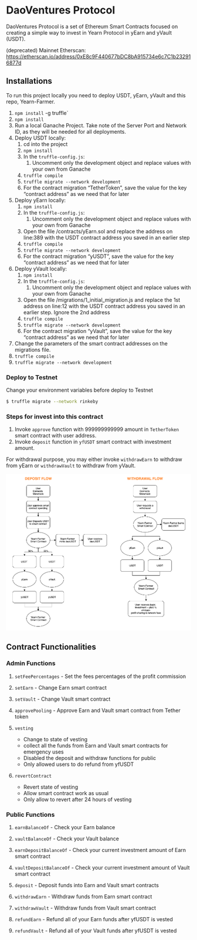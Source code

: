 # DaoVentures Protocol

DaoVentures Protocol is a set of Ethereum Smart Contracts focused on creating a simple way to invest in Yearn Protocol in yEarn and yVault (USDT).

(deprecated) Mainnet Etherscan: https://etherscan.io/address/0xE8c9F440677bDC8bA915734e6c7C1b232916877d

## Installations

To run this project locally you need to deploy USDT, yEarn, yVault and this repo, Yearn-Farmer. 

1. `npm install` -g truffle`
2. `npm install`
3. Run a local Ganache Project. Take note of the Server Port and Network ID, as they will be needed for all deployments. 
4. Deploy USDT locally:
    1. cd into the project
    2. `npm install`
    3. In the ``truffle-config.js``:
        1. Uncomment only the development object and replace values with your own from Ganache
    4. `truffle compile`
    5. `truffle migrate --network development`
    6. For the contract migration “TetherToken”, save the value for the key “contract address” as we need that for later
5. Deploy yEarn locally: 
    1. `npm install`
    2. In the `truffle-config.js`:
        1. Uncomment only the development object and replace values with your own from Ganache
    3. Open the file /contracts/yEarn.sol and replace the address on line:389 with the USDT contract address you saved in an earlier step
    4. `truffle compile`
    5. `truffle migrate --network development`
    6. For the contract migration “yUSDT”, save the value for the key “contract address” as we need that for later
6. Deploy yVault locally: 
    1. `npm install`
    2. In the `truffle-config.js`:
        1. Uncomment only the development object and replace values with your own from Ganache
    1. Open the file /migrations/1_initial_migration.js and replace the 1st address on line:12 with the USDT contract address you saved in an earlier step. Ignore the 2nd address
    2. `truffle compile`
    3. `truffle migrate --network development`
    4. For the contract migration “yVault”, save the value for the key “contract address” as we need that for later
7. Change the parameters of the smart contract addresses on the migrations file.
9. `truffle compile`
10. `truffle migrate --network development`



### Deploy to Testnet

Change your environment variables before deploy to Testnet

```sh
$ truffle migrate --network rinkeby
```

### Steps for invest into this contract

1. Invoke `approve` function with 999999999999 amount in `TetherToken` smart contract with user address.
2. Invoke `deposit` function in `yfUSDT` smart contract with investment amount.

For withdrawal purpose, you may either invoke `withdrawEarn` to withdraw from yEarn or `withdrawVault` to withdraw from yVault.

![Flowchart](images/Flowchart_YearnFarmer.png?raw=true)

## Contract Functionalities

### Admin Functions
1. `setFeePercentages` - Set the fees percentages of the profit commission

2. `setEarn` - Change Earn smart contract

3. `setVault` - Change Vault smart contract

4. `approvePooling` - Approve Earn and Vault smart contract from Tether token

5. `vesting` 
   - Change to state of vesting 
   - collect all the funds from Earn and Vault smart contracts for emergency uses
   - Disabled the deposit and withdraw functions for public
   - Only allowed users to do refund from yfUSDT
   
6. `revertContract` 
    - Revert state of vesting 
    - Allow smart contract work as usual
    - Only allow to revert after 24 hours of vesting
    
### Public Functions
1. `earnBalanceOf` - Check your Earn balance

2. `vaultBalanceOf` - Check your Vault balance

3. `earnDepositBalanceOf` - Check your current investment amount of Earn smart contract

4. `vaultDepositBalanceOf` - Check your current investment amount of Vault smart contract

5. `deposit` - Deposit funds into Earn and Vault smart contracts

6. `withdrawEarn` - Withdraw funds from Earn smart contract

7. `withdrawVault` - Withdraw funds from Vault smart contract

8. `refundEarn` - Refund all of your Earn funds after yfUSDT is vested

9. `refundVault` - Refund all of your Vault funds after yfUSDT is vested
